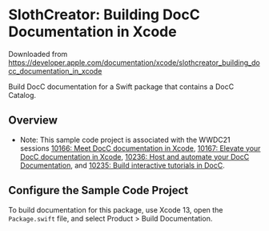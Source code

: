 # SlothCreator: Building DocC Documentation in Xcode

Downloaded from https://developer.apple.com/documentation/xcode/slothcreator_building_docc_documentation_in_xcode

Build DocC documentation for a Swift package that contains a DocC Catalog.

## Overview

- Note: This sample code project is associated with the WWDC21 sessions [10166: Meet DocC documentation in Xcode](https://developer.apple.com/wwdc21/10166), [10167: Elevate your DocC documentation in Xcode](https://developer.apple.com/wwdc21/10167), [10236: Host and automate your DocC Documentation](https://developer.apple.com/wwdc21/10236), and [10235: Build interactive tutorials in DocC](https://developer.apple.com/wwdc21/10235).

## Configure the Sample Code Project

To build documentation for this package, use Xcode 13, open the `Package.swift` file, and select Product > Build Documentation.
